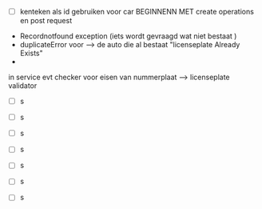 
- [ ] kenteken als id gebruiken voor car 
BEGINNENN MET create operations en post request
- Recordnotfound exception (iets wordt gevraagd wat niet bestaat )
- duplicateError voor --> de auto die al bestaat  "licenseplate Already Exists"
-
in service evt checker voor eisen van nummerplaat --> licenseplate validator
- [ ] s
- [ ] s
- [ ] s
- [ ] s
- [ ] s
- [ ] s
- [ ] s



